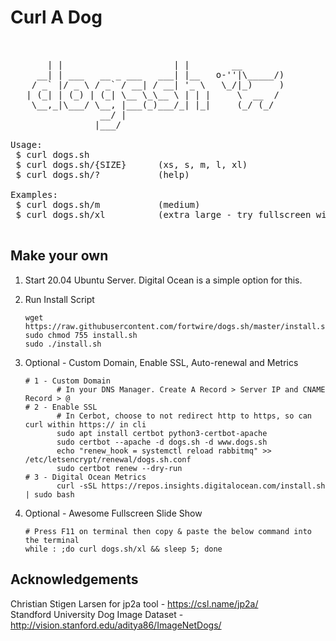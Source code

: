 # Curl A Dog

<pre>
<br>
       | |                     | |        __  
     __| | ___   __ _ ___   ___| |__   o-''|\_____/)
    / _` |/ _ \ / _` / __| / __| '_ \   \_/|_)     )
   | (_| | (_) | (_| \__ \_\__ \ | | |     \  __  /
    \__,_|\___/ \__, |___(_)___/_| |_|     (_/ (_/
                 __/ |                
                |___/                 

Usage:
 $ curl dogs.sh
 $ curl dogs.sh/{SIZE}      (xs, s, m, l, xl)
 $ curl dogs.sh/?           (help)

Examples:
 $ curl dogs.sh/m           (medium)
 $ curl dogs.sh/xl          (extra large - try fullscreen with F11)

</pre>

## Make your own
1. Start 20.04 Ubuntu Server. Digital Ocean is a simple option for this.

2. Run Install Script

       wget https://raw.githubusercontent.com/fortwire/dogs.sh/master/install.sh
       sudo chmod 755 install.sh
       sudo ./install.sh
       
3. Optional - Custom Domain, Enable SSL, Auto-renewal and Metrics

       # 1 - Custom Domain
              # In your DNS Manager. Create A Record > Server IP and CNAME Record > @
       # 2 - Enable SSL
              # In Cerbot, choose to not redirect http to https, so can curl within https:// in cli
              sudo apt install certbot python3-certbot-apache
              sudo certbot --apache -d dogs.sh -d www.dogs.sh
              echo "renew_hook = systemctl reload rabbitmq" >> /etc/letsencrypt/renewal/dogs.sh.conf
              sudo certbot renew --dry-run
       # 3 - Digital Ocean Metrics
              curl -sSL https://repos.insights.digitalocean.com/install.sh | sudo bash
       
4. Optional - Awesome Fullscreen Slide Show

       # Press F11 on terminal then copy & paste the below command into the terminal
       while : ;do curl dogs.sh/xl && sleep 5; done
      
## Acknowledgements

Christian Stigen Larsen for jp2a tool - https://csl.name/jp2a/ <br>
Standford University Dog Image Dataset - http://vision.stanford.edu/aditya86/ImageNetDogs/



